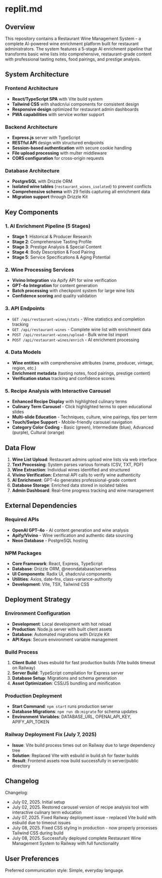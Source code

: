 # replit.md

## Overview

This repository contains a Restaurant Wine Management System - a complete AI-powered wine enrichment platform built for restaurant administrators. The system features a 5-stage AI enrichment pipeline that transforms basic wine lists into comprehensive, restaurant-grade content with professional tasting notes, food pairings, and prestige analysis.

## System Architecture

### Frontend Architecture
- **React/TypeScript SPA** with Vite build system
- **Tailwind CSS** with shadcn/ui components for consistent design
- **Responsive design** optimized for restaurant admin dashboards
- **PWA capabilities** with service worker support

### Backend Architecture
- **Express.js** server with TypeScript
- **RESTful API** design with structured endpoints
- **Session-based authentication** with secure cookie handling
- **File upload processing** with multer middleware
- **CORS configuration** for cross-origin requests

### Database Architecture
- **PostgreSQL** with Drizzle ORM
- **Isolated wine tables** (`restaurant_wines_isolated`) to prevent conflicts
- **Comprehensive schema** with 29 fields capturing all enrichment data
- **Migration support** through Drizzle Kit

## Key Components

### 1. AI Enrichment Pipeline (5 Stages)
- **Stage 1**: Historical & Producer Research
- **Stage 2**: Comprehensive Tasting Profile
- **Stage 3**: Prestige Analysis & Special Content
- **Stage 4**: Body Description & Food Pairing
- **Stage 5**: Service Specifications & Aging Potential

### 2. Wine Processing Services
- **Vivino Integration** via Apify API for wine verification
- **GPT-4o Integration** for content generation
- **Batch processing** with checkpoint system for large wine lists
- **Confidence scoring** and quality validation

### 3. API Endpoints
- `GET /api/restaurant-wines/stats` - Wine statistics and completion tracking
- `GET /api/restaurant-wines` - Complete wine list with enrichment data
- `POST /api/restaurant-wines/upload` - Bulk wine list import
- `POST /api/restaurant-wines/enrich` - AI enrichment processing

### 4. Data Models
- **Wine entities** with comprehensive attributes (name, producer, vintage, region, etc.)
- **Enrichment metadata** (tasting notes, food pairings, prestige content)
- **Verification status** tracking and confidence scores

### 5. Recipe Analysis with Interactive Carousel
- **Enhanced Recipe Display** with highlighted culinary terms
- **Culinary Term Carousel** - Click highlighted terms to open educational slides
- **Multi-slide Education** - Techniques, culture, wine pairings, tips per term
- **Touch/Swipe Support** - Mobile-friendly carousel navigation
- **Category Color Coding** - Basic (green), Intermediate (blue), Advanced (purple), Cultural (orange)

## Data Flow

1. **Wine List Upload**: Restaurant admins upload wine lists via web interface
2. **Text Processing**: System parses various formats (CSV, TXT, PDF)
3. **Wine Extraction**: Individual wines identified and structured
4. **Vivino Verification**: External API calls to verify wine authenticity
5. **AI Enrichment**: GPT-4o generates professional-grade content
6. **Database Storage**: Enriched data stored in isolated tables
7. **Admin Dashboard**: Real-time progress tracking and wine management

## External Dependencies

### Required APIs
- **OpenAI GPT-4o** - AI content generation and wine analysis
- **Apify/Vivino** - Wine verification and authentic data sourcing
- **Neon Database** - PostgreSQL hosting

### NPM Packages
- **Core Framework**: React, Express, TypeScript
- **Database**: Drizzle ORM, @neondatabase/serverless
- **UI Components**: Radix UI, shadcn/ui components
- **Utilities**: Axios, date-fns, class-variance-authority
- **Development**: Vite, TSX, Tailwind CSS

## Deployment Strategy

### Environment Configuration
- **Development**: Local development with hot reload
- **Production**: Node.js server with built client assets
- **Database**: Automated migrations with Drizzle Kit
- **API Keys**: Secure environment variable management

### Build Process
1. **Client Build**: Uses esbuild for fast production builds (Vite builds timeout on Railway)
2. **Server Build**: TypeScript compilation for Express server
3. **Database Setup**: Migrations and schema generation
4. **Asset Optimization**: CSS/JS bundling and minification

### Production Deployment
- **Start Command**: `npm start` runs production server
- **Database Migrations**: `npm run db:migrate` for schema updates
- **Environment Variables**: DATABASE_URL, OPENAI_API_KEY, APIFY_API_TOKEN

### Railway Deployment Fix (July 7, 2025)
- **Issue**: Vite build process times out on Railway due to large dependency tree
- **Solution**: Replaced Vite with esbuild in build.sh for faster builds
- **Result**: Frontend assets now build successfully in server/public directory

## Changelog

Changelog:
- July 02, 2025. Initial setup
- July 02, 2025. Restored carousel version of recipe analysis tool with interactive culinary term education
- July 07, 2025. Fixed Railway deployment issue - replaced Vite build with esbuild due to timeout issues
- July 08, 2025. Fixed CSS styling in production - now properly processes Tailwind CSS during build
- July 08, 2025. Successfully deployed complete Restaurant Wine Management System to Railway with full functionality

## User Preferences

Preferred communication style: Simple, everyday language.